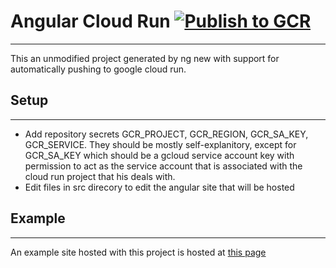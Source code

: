 # Angular Cloud Run [![Publish to GCR](https://github.com/lavalleeale/cloud-run/actions/workflows/publish.yml/badge.svg)](https://github.com/lavalleeale/cloud-run/actions/workflows/publish.yml)

---

This an unmodified project generated by ng new with support for automatically pushing to google cloud run.

## Setup

---

- Add repository secrets GCR_PROJECT, GCR_REGION, GCR_SA_KEY, GCR_SERVICE. They should be mostly self-explanitory, except for GCR_SA_KEY which should be a gcloud service account key with permission to act as the service account that is associated with the cloud run project that his deals with.
- Edit files in src direcory to edit the angular site that will be hosted

## Example

---

An example site hosted with this project is hosted at [this page](https://nodejs-zzxlsimuya-uw.a.run.app)

